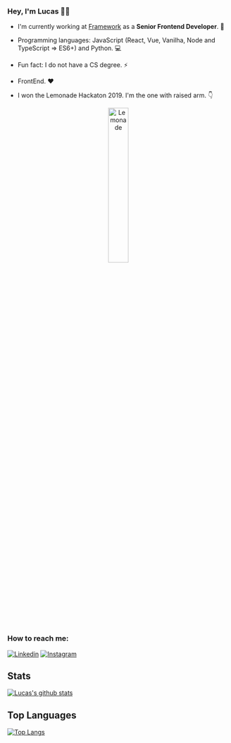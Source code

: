 ### Hey, I'm Lucas 👋🏼

- I'm currently working at [Framework](https://frwk.com.br/) as a **Senior Frontend Developer**. 🔭 
- Programming languages: JavaScript (React, Vue, Vanilha, Node and TypeScript => ES6+) and Python. 💻 
- Fun fact: I do not have a CS degree. ⚡ 
- FrontEnd. ❤️

- I won the Lemonade Hackaton 2019. I'm the one with raised arm. 👇  

<center>
  <a href="https://imgbb.com/"><img src="https://i.ibb.co/3FGf4kK/Lemonade.png" alt="Lemonade" border="0" align="center" width="30%" padding="15px!important"></a>
</center>

### How to reach me:

[![Linkedin](https://img.shields.io/badge/-LinkedIn-blue?style=flat-square&logo=Linkedin&logoColor=white)](https://www.linkedin.com/in/lucasporto21/)
[![Instagram](https://img.shields.io/badge/-Instagram-blue?style=flat-square&logo=Instagram&logoColor=white)](https://www.instagram.com/lucasfeed/)

## Stats

[![Lucas's github stats](https://github-readme-stats.vercel.app/api?username=portolucas0&count_private=true&show_icons=true&theme=dracula&hide_rank=false)](https://github.com/portolucas/github-readme-stats)

## Top Languages

[![Top Langs](https://github-readme-stats.vercel.app/api/top-langs/?username=portolucas0&theme=dracula)](https://github.com/portolucas/github-readme-stats)
